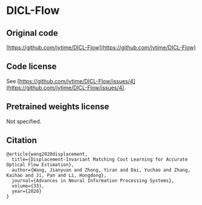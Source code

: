 # DICL-Flow

## Original code

[https://github.com/jytime/DICL-Flow](https://github.com/jytime/DICL-Flow)

## Code license

See [https://github.com/jytime/DICL-Flow/issues/4](https://github.com/jytime/DICL-Flow/issues/4).

## Pretrained weights license

Not specified.

## Citation

```
@article{wang2020displacement,
  title={Displacement-Invariant Matching Cost Learning for Accurate Optical Flow Estimation},
  author={Wang, Jianyuan and Zhong, Yiran and Dai, Yuchao and Zhang, Kaihao and Ji, Pan and Li, Hongdong},
  journal={Advances in Neural Information Processing Systems},
  volume={33},
  year={2020}
}
```